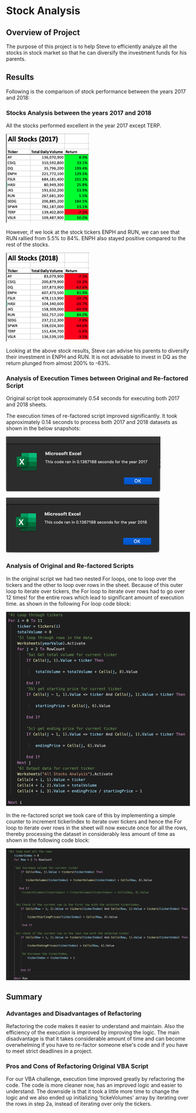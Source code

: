# Stock Analysis
## Overview of Project
The purpose of this project is to help Steve to  efficiently analyze all the stocks in stock market so that he can diversify the investment funds for his parents. 

## Results

Following is the comparison of stock performance between the years 2017 and 2018:

### Stocks Analysis between the years 2017 and 2018
All the stocks performed excellent in the year 2017 except TERP. 

![](resources/2017_return.png)

However, if we look at the stock tickers ENPH and RUN, we can see that RUN rallied from 5.5% to 84%. ENPH also stayed positive compared to the rest of the stocks. 

![](resources/2018_return.png)

Looking at the above stock results, Steve can advise his parents to diversify their investment in ENPH and RUN. It is not advisable to invest in DQ as the return plunged from almost 200% to -63%.

### Analysis of Execution Times between Original and Re-factored Script

Original script took approximately 0.54 seconds for executing both 2017 and 2018 sheets.

The execution times of re-factored script improved significantly. It took approximately 0.14 seconds to process both 2017 and 2018 datasets as shown in the below snapshots:

 ![](resources/VBA_Challenge_2017.png)

 ![](resources/VBA_Challenge_2018.png)

### Analysis of Original and Re-factored Scripts

In the original script we had two nested For loops, one to loop over the tickers and the other to loop over rows in the sheet. Because of this outer loop to iterate over tickers, the For loop to iterate over rows had to go over 12 times! for the entire rows which lead to significant amount of execution time. as shown in the following For loop code block:

![](resources/original_script_code_block.png)

In the re-factored script we took care of this by implementing a simple counter to increment tickerIndex to iterate over tickers and hence the For loop to iterate over rows in the sheet will now execute once for all the rows, thereby processing the dataset in considerably less amount of time as shown in the following code block:

![](resources/refactored_script_code_block.png)

## Summary

### Advantages and Disadvantages of Refactoring
Refactoring the code makes it easier to understand and maintain. Also the efficiency of the execution is improved by improving the logic. The main disadvantage is that it takes considerable amount of time and can become overwhelming if you have to re-factor someone else's code and if you have to meet strict deadlines in a project.

### Pros and Cons of Refactoring Original VBA Script
For our VBA challenge, execution time improved greatly by refactoring the code. The code is more cleaner now, has an improved logic and easier to understand. The downside is that it took a little more time to change the logic and we also ended up initializing 'tickeVolumes' array by iterating over the rows in step 2a, instead of iterating over only the tickers.
